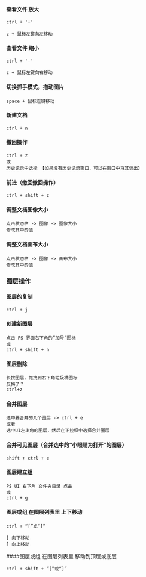 #### 查看文件 放大 

```
ctrl + '+'
```

```
z + 鼠标左键向左移动
```





#### 查看文件 缩小

 ```
 ctrl + '-'
 ```

```
z + 鼠标左键向右移动
```



#### 切换抓手模式，拖动图片

```
space + 鼠标左键移动
```



#### 新建文档

```
ctrl + n
```



#### 撤回操作

```
ctrl + z
或
历史记录中选择 【如果没有历史记录窗口，可以在窗口中将其调出】
```



#### 前进（撤回撤回操作）

```
ctrl + shift + z
```



#### 调整文档图像大小

```
点击状态栏 -> 图像 -> 图像大小
修改其中的值
```

#### 调整文档画布大小

```
点击状态栏 -> 图像 -> 画布大小
修改其中的值
```



### 图层操作

#### 图层的复制

```
ctrl + j
```

#### 创建新图层

```
点击 PS 界面右下角的“加号”图标
或
ctrl + shift + n
```

#### 图层删除

```
长按图层，拖拽到右下角垃圾桶图标
反悔了？
ctrl+z
```



#### 合并图层

```
选中要合并的几个图层 -> ctrl + e
或者
选中UI左上角的图层，然后在下拉框中选择合并图层 
```



#### 合并可见图层（合并选中的“小眼睛为打开”的图层）

```
shift + ctrl + e
```



#### 图层建立组

```
PS UI 右下角 文件夹目录 点击
或
ctrl + g
```



#### 图层或组 在图层列表里 上下移动

```
ctrl + “[”或“]”

[ 向下移动
] 向上移动
```



####图层或组 在图层列表里 移动到顶层或底层

```
ctrl + shift + “[”或“]”
```

